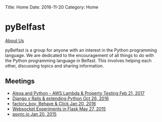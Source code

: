 Title: Home
Date: 2016-11-20
Category: Home

# pyBelfast #

[About Us]({filename}about.md)

pyBelfast is a group for anyone with an interest in the Python programming language. We are dedicated to the encouragement of all things to do with the Python programming language in Belfast. This involves helping each other, discussing topics and sharing information.

## Meetings ##
- [Alexa and Python - AWS Lambda & Property Testing Feb 21, 2017]({filename}meetup/2015-01-20-asyncdotio.md)
- [Django v Rails & extending Python Oct 26, 2016]({filename}meetup/2015-05-27-websocket-experiments-in-flask.md)
- [factory_boy, Behave & Click Jan 20, 2016]({filename}meetup/2016-01-20-factory_boy_behave_and_click.md)
- [Websocket Experiments in Flask May 27, 2015]({filename}meetup/2016-10-26-django_v_rails-extending_python_with_rust_and_cffi.md)
- [async.io Jan 20, 2015]({filename}meetup/2017-02-21-alexa_and_python_aws_lambada_property_testing.md)
